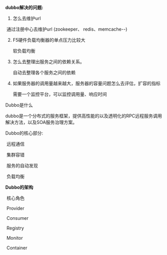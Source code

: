 



**dubbo解决的问题:**

1. 怎么去维护url

​		通过注册中心去维护url (zookeeper、 redis、memcache--)

2. F5硬件负载均衡器的单点压力比较大

   软负载均衡

3. 怎么去整理出服务之间的依赖关系。

   自动去整理各个服务之间的依赖

4. 如果服务器的调用量越来越大，服务器的容量问题怎么去评估，扩容的指标

   需要一个监控平台，可以监控调用量、响应时间 



Dubbo是什么

dubbo是一个分布式的服务框架，提供高性能的以及透明化的RPC远程服务调用解决方法，以及SOA服务治理方案。



Dubbo的核心部分:

​	远程通信

​	集群容错

​	服务的自动发现

​	负载均衡



**Dubbo的架构**

​	核心角色

​			Provider

​			Consumer

​			Registry

​			Monitor

​			Container 